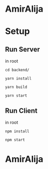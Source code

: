 # AmirAlija

# Setup

## Run Server

in root

```
cd backend/

yarn install

yarn build

yarn start
```

## Run Client

in root

```
npm install

npm start
```

# AmirAlija

